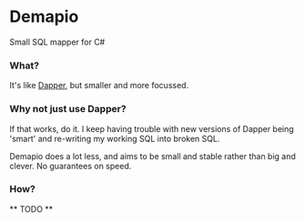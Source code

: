 Demapio
=======

Small SQL mapper for C#

### What?

It's like [Dapper](https://github.com/DapperLib/Dapper), but smaller and more focussed.

### Why not just use Dapper?

If that works, do it. I keep having trouble with new versions of Dapper being 'smart' and re-writing my working SQL into broken SQL.

Demapio does a lot less, and aims to be small and stable rather than big and clever.
No guarantees on speed.

### How?

** TODO **
